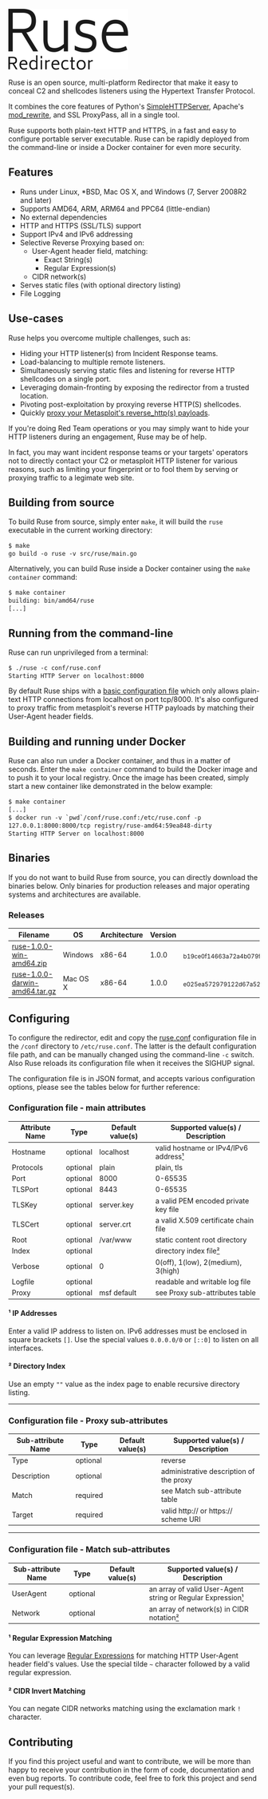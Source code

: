 ![Ruse Logo](docs/images/ruse_240x122.png "Ruse - Redirector")

Ruse is an open source, multi-platform Redirector that make it easy to conceal
C2 and shellcodes listeners using the Hypertext Transfer Protocol.

It combines the core features of Python's
[SimpleHTTPServer](https://docs.python.org/2/library/simplehttpserver.html),
Apache's
[mod_rewrite](https://httpd.apache.org/docs/current/mod/mod_rewrite.html),
and SSL ProxyPass, all in a single tool.

Ruse supports both plain-text HTTP and HTTPS, in a fast and easy to configure
portable server executable. Ruse can be rapidly deployed from the command-line
or inside a Docker container for even more security.

## Features
 * Runs under Linux, \*BSD, Mac OS X, and Windows (7, Server 2008R2 and later)
 * Supports AMD64, ARM, ARM64 and PPC64 (little-endian)
 * No external dependencies
 * HTTP and HTTPS (SSL/TLS) support
 * Support IPv4 and IPv6 addressing
 * Selective Reverse Proxying based on:
   * User-Agent header field, matching:
     * Exact String(s)
     * Regular Expression(s)
   * CIDR network(s)
 * Serves static files (with optional directory listing)
 * File Logging
 
## Use-cases
Ruse helps you overcome multiple challenges, such as:
 * Hiding your HTTP listener(s) from Incident Response teams.
 * Load-balancing to multiple remote listeners.
 * Simultaneously serving static files and listening for reverse HTTP shellcodes on a single port.
 * Leveraging domain-fronting by exposing the redirector from a trusted location.
 * Pivoting post-exploitation by proxying reverse HTTP(S) shellcodes.
 * Quickly [proxy your Metasploit's reverse_http(s) payloads](docs/msf-reverse-https.md).

If you're doing Red Team operations or you may simply want to hide your HTTP
listeners during an engagement, Ruse may be of help.

In fact, you may want incident response teams or your targets' operators not to
directly contact your C2 or metasploit HTTP listener for various reasons, such
as limiting your fingerprint or to fool them by serving or proxying traffic to
a legimate web site.

## Building from source
To build Ruse from source, simply enter `make`, it will build the `ruse`
executable in the current working directory:
```
$ make
go build -o ruse -v src/ruse/main.go
```

Alternatively, you can build Ruse inside a Docker container using the `make
container` command:
```
$ make container
building: bin/amd64/ruse
[...]
```

## Running from the command-line
Ruse can run unprivileged from a terminal:
```
$ ./ruse -c conf/ruse.conf
Starting HTTP Server on localhost:8000
```
By default Ruse ships with a [basic configuration file](conf/ruse.conf)
which only allows plain-text HTTP connections from localhost on port tcp/8000.
It's also configured to proxy traffic from metasploit's reverse HTTP payloads
by matching their User-Agent header fields.

## Building and running under Docker
Ruse can also run under a Docker container, and thus in a matter of seconds.
Enter the `make container` command to build the Docker image and to push it to
your local registry. Once the image has been created, simply start a new
container like demonstrated in the below example:
```
$ make container
[...]
$ docker run -v `pwd`/conf/ruse.conf:/etc/ruse.conf -p 127.0.0.1:8000:8000/tcp registry/ruse-amd64:59ea848-dirty
Starting HTTP Server on localhost:8000
```

## Binaries
If you do not want to build Ruse from source, you can directly download the binaries below. Only binaries for production releases and major operating systems and architectures are available.

### Releases
| Filename                                                                                                          | OS        | Architecture  | Version | SHA256 Checksum                                                             |
|-------------------------------------------------------------------------------------------------------------------|-----------|---------------|---------|-----------------------------------------------------------------------------|
| [ruse-1.0.0-win-amd64.zip](//github.com/e3prom/ruse/releases/download/1.0.0/ruse-1.0.0-win-amd64.zip)             | Windows   | x86-64        | 1.0.0   | <sub>b19ce0f14663a72a4b079f4d08eb53fe28cf5e719797132730619b3066071d50</sub> |
| [ruse-1.0.0-darwin-amd64.tar.gz](//github.com/e3prom/ruse/releases/download/1.0.0/ruse-1.0.0-darwin-amd64.tar.gz) | Mac OS X  | x86-64        | 1.0.0   | <sub>e025ea572979122d67a521a09af65c739a4d7bebc8316d7c8efc920287fbe464</sub> |

## Configuring
To configure the redirector, edit and copy the [ruse.conf](conf/ruse.conf)
configuration file in the `/conf` directory to `/etc/ruse.conf`. The latter is
the default configuration file path, and can be manually changed using the
command-line `-c` switch. Also Ruse reloads its configuration file when it
receives the SIGHUP signal.

The configuration file is in JSON format, and accepts various configuration
options, please see the tables below for further reference:

### Configuration file - main attributes
| Attribute Name | Type     | Default value(s) | Supported value(s) / Description        |
|----------------|----------|------------------|-----------------------------------------|
| Hostname       | optional | localhost        | valid hostname or IPv4/IPv6 address[¹]  |
| Protocols      | optional | plain            | plain, tls                              |
| Port           | optional | 8000             | 0-65535                                 |
| TLSPort        | optional | 8443             | 0-65535                                 |
| TLSKey         | optional | server.key       | a valid PEM encoded private key file    |
| TLSCert        | optional | server.crt       | a valid X.509 certificate chain file    |
| Root           | optional | /var/www         | static content root directory           |
| Index          | optional |                  | directory index file[²]                 |
| Verbose        | optional | 0                | 0(off), 1(low), 2(medium), 3(high)      |
| Logfile        | optional |                  | readable and writable log file          |
| Proxy          | optional | msf default      | see Proxy sub-attributes table          |

#### ¹ IP Addresses
[¹]:#-ip-addresses
Enter a valid IP address to listen on. IPv6 addresses must be enclosed in
square brackets `[]`. Use the special values `0.0.0.0/0` or `[::0]` to listen
on all interfaces.

#### ² Directory Index
[²]:#-directory-index
Use an empty `""` value as the index page to enable recursive directory
listing.

----
### Configuration file - Proxy sub-attributes
| Sub-attribute Name | Type     | Default value(s) | Supported value(s) / Description        |
|--------------------|----------|------------------|-----------------------------------------|
| Type               | optional |                  | reverse                                 |
| Description        | optional |                  | administrative description of the proxy |
| Match              | required |                  | see Match sub-attribute table           |
| Target             | required |                  | valid http:// or https:// scheme URI    |

----
### Configuration file - Match sub-attributes
| Sub-attribute Name | Type     | Default value(s) | Supported value(s) / Description                             |
|--------------------|----------|------------------|--------------------------------------------------------------|
| UserAgent          | optional |                  | an array of valid User-Agent string or Regular Expression[¹] |
| Network            | optional |                  | an array of network(s) in CIDR notation[²]                   |

#### ¹ Regular Expression Matching
[¹]:#-regular-expression-matching
You can leverage [Regular
Expressions](https://en.wikipedia.org/wiki/Regular_expression) for matching
HTTP User-Agent header field's values. Use the special tilde `~` character
followed by a valid regular expression.

#### ² CIDR Invert Matching
[²]:#-cidr-invert-matching
You can negate CIDR networks matching using the exclamation mark `!` character.

## Contributing
If you find this project useful and want to contribute, we will be more than
happy to receive your contribution in the form of code, documentation and even
bug reports. To contribute code, feel free to fork this project and send your
pull request(s).
